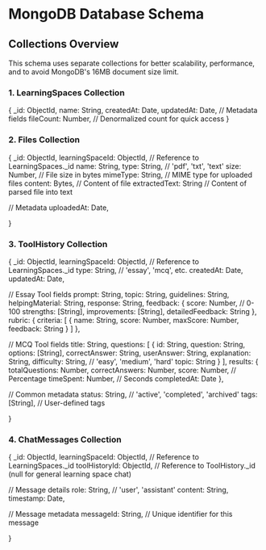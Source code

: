 # MongoDB Database Schema

## Collections Overview

This schema uses separate collections for better scalability, performance, and to avoid MongoDB's 16MB document size limit.

### 1. LearningSpaces Collection

{
  _id: ObjectId,
  name: String,
  createdAt: Date,
  updatedAt: Date,
  // Metadata fields
  fileCount: Number, // Denormalized count for quick access
}

### 2. Files Collection

{
  _id: ObjectId,
  learningSpaceId: ObjectId, // Reference to LearningSpaces._id
  name: String,
  type: String, // 'pdf', 'txt', 'text'
  size: Number, // File size in bytes
  mimeType: String, // MIME type for uploaded files
  content: Bytes, // Content of file
  extractedText: String // Content of parsed file into text
  
  // Metadata
  uploadedAt: Date,

}

### 3. ToolHistory Collection

{
  _id: ObjectId,
  learningSpaceId: ObjectId, // Reference to LearningSpaces._id
  type: String, // 'essay', 'mcq', etc.
  createdAt: Date,
  updatedAt: Date,
  
  // Essay Tool fields
  prompt: String,
  topic: String,
  guidelines: String,
  helpingMaterial: String,
  response: String,
  feedback: {
    score: Number, // 0-100
    strengths: [String],
    improvements: [String],
    detailedFeedback: String
  },
  rubric: {
    criteria: [
      {
        name: String,
        score: Number,
        maxScore: Number,
        feedback: String
      }
    ]
  },
  
  // MCQ Tool fields
  title: String,
  questions: [
    {
      id: String,
      question: String,
      options: [String],
      correctAnswer: String,
      userAnswer: String,
      explanation: String,
      difficulty: String, // 'easy', 'medium', 'hard'
      topic: String
    }
  ],
  results: {
    totalQuestions: Number,
    correctAnswers: Number,
    score: Number, // Percentage
    timeSpent: Number, // Seconds
    completedAt: Date
  },
  
  // Common metadata
  status: String, // 'active', 'completed', 'archived'
  tags: [String], // User-defined tags
  
}

### 4. ChatMessages Collection

{
  _id: ObjectId,
  learningSpaceId: ObjectId, // Reference to LearningSpaces._id
  toolHistoryId: ObjectId, // Reference to ToolHistory._id (null for general learning space chat)
  
  // Message details
  role: String, // 'user', 'assistant'
  content: String,
  timestamp: Date,
  
  // Message metadata
  messageId: String, // Unique identifier for this message
  
}
